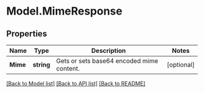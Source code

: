 # Model.MimeResponse
## Properties
Name | Type | Description | Notes
------------ | ------------- | ------------- | -------------
**Mime** | **string** | Gets or sets base64 encoded mime content.              | [optional] 



[[Back to Model list]](README.md#documentation-for-models) [[Back to API list]](README.md#documentation-for-api-endpoints) [[Back to README]](README.md)


